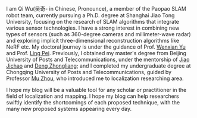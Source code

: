 I am Qi Wu(吴奇- in Chinese, Pronounce), a member of the Paopao SLAM robot team, currently pursuing a Ph.D. degree at Shanghai Jiao Tong University, focusing on the research of SLAM algorithms that integrate various sensor technologies. I have a strong interest in combining new types of sensors (such as 360-degree cameras and millimeter-wave radar) and exploring implicit three-dimensional reconstruction algorithms like NeRF etc. My doctoral journey is under the guidance of Prof. [Wenxian Yu](https://www.researchgate.net/profile/Wenxian-Yu) and Prof. [Ling Pei](https://scholar.google.com.tw/citations?user=Vm7d2EkAAAAJ&hl=zh-TW&oi=sra). Previously, I obtained my master's degree from Beijing University of Posts and Telecommunications, under the mentorship of [Jiao Jichao](https://scholar.google.com.tw/citations?hl=zh-TW&user=2uaYjQ4AAAAJ) and [Deng Zhongliang](https://scholar.google.com.tw/citations?hl=zh-TW&user=Dm2WVQwAAAAJ); and I completed my undergraduate degree at Chongqing University of Posts and Telecommunications, guided by Professor [Mu Zhou](https://scholar.google.com.tw/citations?hl=zh-TW&user=uBUdQkgAAAAJ), who introduced me to localization researching area.

I hope my blog will be a valuable tool for any scholar or practitioner in the field of localization and mapping. I hope my blog can help researchers swiftly identify the shortcomings of each proposed technique, with the many new proposed systems appearing every day.

